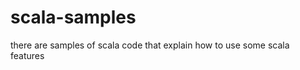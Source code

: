 scala-samples
=============

there are samples of scala code that explain how to use some scala features
